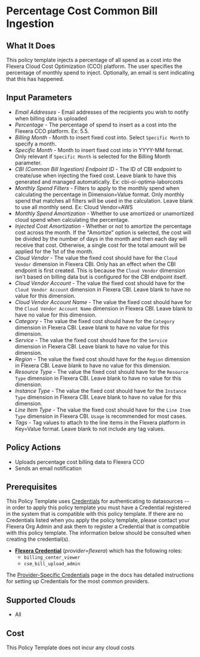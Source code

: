 # Percentage Cost Common Bill Ingestion

## What It Does

This policy template injects a percentage of all spend as a cost into the Flexera Cloud Cost Optimization (CCO) platform. The user specifies the percentage of monthly spend to inject. Optionally, an email is sent indicating that this has happened.

## Input Parameters

- *Email Addresses* - Email addresses of the recipients you wish to notify when billing data is uploaded
- *Percentage* - The percentage of spend to insert as a cost into the Flexera CCO platform. Ex: 5.5.
- *Billing Month* - Month to insert fixed cost into. Select `Specific Month` to specify a month.
- *Specific Month* - Month to insert fixed cost into in YYYY-MM format. Only relevant if `Specific Month` is selected for the Billing Month parameter.
- *CBI (Common Bill Ingestion) Endpoint ID* - The ID of CBI endpoint to create/use when injecting the fixed cost. Leave blank to have this generated and managed automatically. Ex: cbi-oi-optima-laborcosts
- *Monthly Spend Filters* - Filters to apply to the monthly spend when calculating the percentage in Dimension=Value format. Only monthly spend that matches all filters will be used in the calculation. Leave blank to use all monthly send. Ex: Cloud Vendor=AWS
- *Monthly Spend Amortization* - Whether to use amortized or unamortized cloud spend when calculating the percentage.
- *Injected Cost Amortization* - Whether or not to amortize the percentage cost across the month. If the "Amortize" option is selected, the cost will be divided by the number of days in the month and then each day will receive that cost. Otherwise, a single cost for the total amount will be applied for the 1st of the month.
- *Cloud Vendor* - The value the fixed cost should have for the `Cloud Vendor` dimension in Flexera CBI. Only has an effect when the CBI endpoint is first created. This is because the `Cloud Vendor` dimension isn't based on billing data but is configured for the CBI endpoint itself.
- *Cloud Vendor Account* - The value the fixed cost should have for the `Cloud Vendor Account` dimension in Flexera CBI. Leave blank to have no value for this dimension.
- *Cloud Vendor Account Name* - The value the fixed cost should have for the `Cloud Vendor Account Name` dimension in Flexera CBI. Leave blank to have no value for this dimension.
- *Category* - The value the fixed cost should have for the `Category` dimension in Flexera CBI. Leave blank to have no value for this dimension.
- *Service* - The value the fixed cost should have for the `Service` dimension in Flexera CBI. Leave blank to have no value for this dimension.
- *Region* - The value the fixed cost should have for the `Region` dimension in Flexera CBI. Leave blank to have no value for this dimension.
- *Resource Type* - The value the fixed cost should have for the `Resource Type` dimension in Flexera CBI. Leave blank to have no value for this dimension.
- *Instance Type* - The value the fixed cost should have for the `Instance Type` dimension in Flexera CBI. Leave blank to have no value for this dimension.
- *Line Item Type* - The value the fixed cost should have for the `Line Item Type` dimension in Flexera CBI. `Usage` is recommended for most cases.
- *Tags* - Tag values to attach to the line items in the Flexera platform in Key=Value format. Leave blank to not include any tag values.

## Policy Actions

- Uploads percentage cost billing data to Flexera CCO
- Sends an email notification

## Prerequisites

This Policy Template uses [Credentials](https://docs.flexera.com/flexera/EN/Automation/ManagingCredentialsExternal.htm) for authenticating to datasources -- in order to apply this policy template you must have a Credential registered in the system that is compatible with this policy template. If there are no Credentials listed when you apply the policy template, please contact your Flexera Org Admin and ask them to register a Credential that is compatible with this policy template. The information below should be consulted when creating the credential(s).

- [**Flexera Credential**](https://docs.flexera.com/flexera/EN/Automation/ProviderCredentials.htm) (*provider=flexera*) which has the following roles:
  - `billing_center_viewer`
  - `csm_bill_upload_admin`

The [Provider-Specific Credentials](https://docs.flexera.com/flexera/EN/Automation/ProviderCredentials.htm) page in the docs has detailed instructions for setting up Credentials for the most common providers.

## Supported Clouds

- All

## Cost

This Policy Template does not incur any cloud costs
